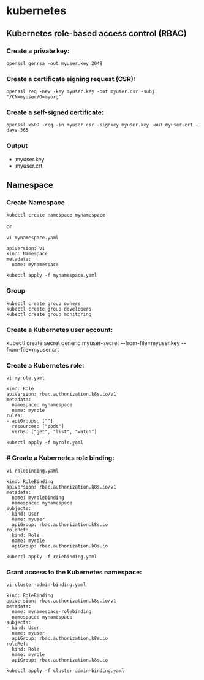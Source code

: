 
# kubernetes

## Kubernetes role-based access control (RBAC) 
### Create a private key:
```
openssl genrsa -out myuser.key 2048
```

### Create a certificate signing request (CSR):
```
openssl req -new -key myuser.key -out myuser.csr -subj "/CN=myuser/O=myorg"
```

### Create a self-signed certificate:
```
openssl x509 -req -in myuser.csr -signkey myuser.key -out myuser.crt -days 365
```

### Output
- myuser.key
- myuser.crt

## Namespace
### Create Namespace
```
kubectl create namespace mynamespace
```
or
```
vi mynamespace.yaml
```

```
apiVersion: v1
kind: Namespace
metadata:
  name: mynamespace
```
```
kubectl apply -f mynamespace.yaml
```
### Group
```
kubectl create group owners
kubectl create group developers
kubectl create group monitoring
```


### Create a Kubernetes user account:
kubectl create secret generic myuser-secret --from-file=myuser.key --from-file=myuser.crt

### Create a Kubernetes role:
```
vi myrole.yaml
```

```
kind: Role
apiVersion: rbac.authorization.k8s.io/v1
metadata:
  namespace: mynamespace
  name: myrole
rules:
- apiGroups: [""]
  resources: ["pods"]
  verbs: ["get", "list", "watch"]
```
```
kubectl apply -f myrole.yaml
```

### # Create a Kubernetes role binding:
```
vi rolebinding.yaml
```

```
kind: RoleBinding
apiVersion: rbac.authorization.k8s.io/v1
metadata:
  name: myrolebinding
  namespace: mynamespace
subjects:
- kind: User
  name: myuser
  apiGroup: rbac.authorization.k8s.io
roleRef:
  kind: Role
  name: myrole
  apiGroup: rbac.authorization.k8s.io
```
```
kubectl apply -f rolebinding.yaml
```

### Grant access to the Kubernetes namespace:
```
vi cluster-admin-binding.yaml
```

```
kind: RoleBinding
apiVersion: rbac.authorization.k8s.io/v1
metadata:
  name: mynamespace-rolebinding
  namespace: mynamespace
subjects:
- kind: User
  name: myuser
  apiGroup: rbac.authorization.k8s.io
roleRef:
  kind: Role
  name: myrole
  apiGroup: rbac.authorization.k8s.io
```
```
kubectl apply -f cluster-admin-binding.yaml
```

